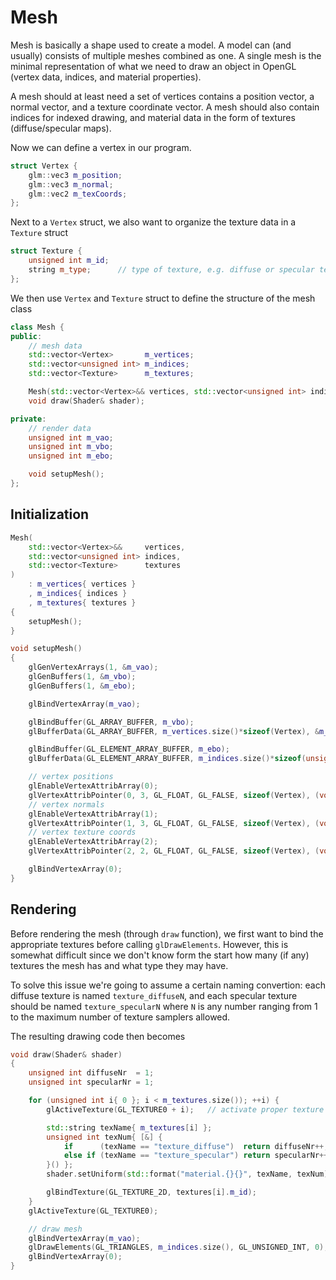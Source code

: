 # Mesh

Mesh is basically a shape used to create a model. A model can (and usually) consists of multiple meshes combined as one. A single mesh is the minimal representation of what we need to draw an object in OpenGL (vertex data, indices, and material properties).

A mesh should at least need a set of vertices contains a position vector, a normal vector, and a texture coordinate vector. A mesh should also contain indices for indexed drawing, and material data in the form of textures (diffuse/specular maps).

Now we can define a vertex in our program.

```cpp
struct Vertex {
    glm::vec3 m_position;
    glm::vec3 m_normal;
    glm::vec2 m_texCoords;
};
```

Next to a `Vertex` struct, we also want to organize the texture data in a `Texture` struct

```cpp
struct Texture {
    unsigned int m_id;
    string m_type;      // type of texture, e.g. diffuse or specular texture
};
```

We then use `Vertex` and `Texture` struct to define the structure of the mesh class

```cpp
class Mesh {
public:
    // mesh data
    std::vector<Vertex>       m_vertices;
    std::vector<unsigned int> m_indices;
    std::vector<Texture>      m_textures;

    Mesh(std::vector<Vertex>&& vertices, std::vector<unsigned int> indices, std::vector<Texture> textures);
    void draw(Shader& shader);

private:
    // render data
    unsigned int m_vao;
    unsigned int m_vbo;
    unsigned int m_ebo;

    void setupMesh();
};
```

## Initialization

```cpp
Mesh(
    std::vector<Vertex>&&     vertices,
    std::vector<unsigned int> indices,
    std::vector<Texture>      textures
)
    : m_vertices{ vertices }
    , m_indices{ indices }
    , m_textures{ textures }
{
    setupMesh();
}
```

```cpp
void setupMesh()
{
    glGenVertexArrays(1, &m_vao);
    glGenBuffers(1, &m_vbo);
    glGenBuffers(1, &m_ebo);

    glBindVertexArray(m_vao);

    glBindBuffer(GL_ARRAY_BUFFER, m_vbo);
    glBufferData(GL_ARRAY_BUFFER, m_vertices.size()*sizeof(Vertex), &m_vertices.front(), GL_STATIC_DRAW);

    glBindBuffer(GL_ELEMENT_ARRAY_BUFFER, m_ebo);
    glBufferData(GL_ELEMENT_ARRAY_BUFFER, m_indices.size()*sizeof(unsigned int), &m_indices.front(), GL_STATIC_DRAW);

    // vertex positions
    glEnableVertexAttribArray(0);
    glVertexAttribPointer(0, 3, GL_FLOAT, GL_FALSE, sizeof(Vertex), (void*)(0));
    // vertex normals
    glEnableVertexAttribArray(1);
    glVertexAttribPointer(1, 3, GL_FLOAT, GL_FALSE, sizeof(Vertex), (void*)(offsetof(Vertex, m_normal)));
    // vertex texture coords
    glEnableVertexAttribArray(2);
    glVertexAttribPointer(2, 2, GL_FLOAT, GL_FALSE, sizeof(Vertex), (void*)(offsetof(Vertex, m_texCoords)));

    glBindVertexArray(0);
}
```

## Rendering

Before rendering the mesh (through `draw` function), we first want to bind the appropriate textures before calling `glDrawElements`. However, this is somewhat difficult since we don't know form the start how many (if any) textures the mesh has and what type they may have.

To solve this issue we're going to assume a certain naming convertion: each diffuse texture is named `texture_diffuseN`, and each specular texture should be named `texture_specularN` where `N` is any number ranging from 1 to the maximum number of texture samplers allowed.

The resulting drawing code then becomes

```cpp
void draw(Shader& shader)
{
    unsigned int diffuseNr  = 1;
    unsigned int specularNr = 1;

    for (unsigned int i{ 0 }; i < m_textures.size()); ++i) {
        glActiveTexture(GL_TEXTURE0 + i);   // activate proper texture unit before binding

        std::string texName{ m_textures[i] };
        unsigned int texNum{ [&] {
            if      (texName == "texture_diffuse")  return diffuseNr++;
            else if (texName == "texture_specular") return specularNr++;
        }() };
        shader.setUniform(std::format("material.{}{}", texName, texNum), i);

        glBindTexture(GL_TEXTURE_2D, textures[i].m_id);
    }
    glActiveTexture(GL_TEXTURE0);

    // draw mesh
    glBindVertexArray(m_vao);
    glDrawElements(GL_TRIANGLES, m_indices.size(), GL_UNSIGNED_INT, 0);
    glBindVertexArray(0);
}
```
